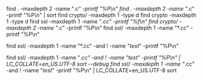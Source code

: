 find . -maxdepth 2 -name "*.c" -printf "%P\n"
find . -maxdepth 2 -name "*.c" -printf "%P\n" | sort
find crypto/ -maxdepth 1 -type d
find crypto -maxdepth 1 -type d
find ssl -maxdepth 1 -name "*.cc" -printf "%f\n"
find crypto/ -maxdepth 2 -name "*.c" -printf "%P\n"
find ssl/ -maxdepth 1 -name "*.cc" -printf "%P\n"

find ssl/ -maxdepth 1 -name "*.cc" -and ! -name "*test*" -printf "%P\n"

find ssl/ -maxdepth 1 -name "*.cc" -and ! -name "*test*" -printf "%P\n" | LC_COLLATE=en_US.UTF-8 sort --debug
find ssl/ -maxdepth 1 -name "*.cc" -and ! -name "*test*" -printf "%P\n" | LC_COLLATE=en_US.UTF-8 sort
